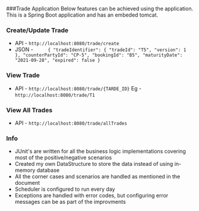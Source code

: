 ###Trade Application
Below features can be achieved using the application. This is a Spring Boot application and has an embeded tomcat.

### Create/Update Trade
  * API - `http://localhost:8080/trade/create`
  * JSON - `    
      {
      "tradeIdentifier": {
      "tradeId": "T5",
      "version": 1
      },
      "counterPartyId": "CP-5",
      "bookingId": "B5",
      "maturityDate": "2021-09-28",
      "expired": false
      }`

### View Trade
  * API - `http://localhost:8080/trade/{TARDE_ID}`
  Eg - `http://localhost:8080/trade/T1`

### View All Trades
* API - `http://localhost:8080/trade/allTrades`

### Info
  * JUnit's are written for all the business logic implementations covering most of the positive/negative scenarios 
  * Created my own DataStructure to store the data instead of using in-memory database
  * All the corner cases and scenarios are handled as mentioned in the document
  * Scheduler is configured to run every day
  * Exceptions are handled with error codes, but configuring error messages can be as part of the improvments